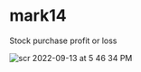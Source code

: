 # mark14
Stock purchase profit or loss


![scr 2022-09-13 at 5 46 34 PM](https://user-images.githubusercontent.com/28717686/189898885-cf047ce9-e371-460a-ab3f-1c025708eba0.gif)
